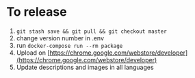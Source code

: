 # To release

1. `git stash save && git pull && git checkout master`
1. change version number in .env
1. run `docker-compose run --rm package`
1. Upload on [https://chrome.google.com/webstore/developer](https://chrome.google.com/webstore/developer)
1. Update descriptions and images in all languages
